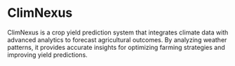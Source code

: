 # ClimNexus
ClimNexus is a crop yield prediction system that integrates climate data with advanced analytics to forecast agricultural outcomes. By analyzing weather patterns, it provides accurate insights for optimizing farming strategies and improving yield predictions.
